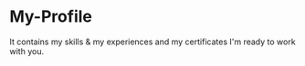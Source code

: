 # My-Profile
It contains my skills &amp; my experiences and my certificates
I'm ready to work with you.
